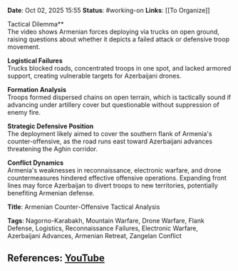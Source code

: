 **Date**: Oct 02, 2025 15:55
**Status**: #working-on
**Links**: [[To Organize]] 

Tactical Dilemma**  
The video shows Armenian forces deploying via trucks on open ground, raising questions about whether it depicts a failed attack or defensive troop movement.  

**Logistical Failures**  
Trucks blocked roads, concentrated troops in one spot, and lacked armored support, creating vulnerable targets for Azerbaijani drones.  

**Formation Analysis**  
Troops formed dispersed chains on open terrain, which is tactically sound if advancing under artillery cover but questionable without suppression of enemy fire.  

**Strategic Defensive Position**  
The deployment likely aimed to cover the southern flank of Armenia's counter-offensive, as the road runs east toward Azerbaijani advances threatening the Aghin corridor.  

**Conflict Dynamics**  
Armenia's weaknesses in reconnaissance, electronic warfare, and drone countermeasures hindered effective offensive operations. Expanding front lines may force Azerbaijan to divert troops to new territories, potentially benefiting Armenian defense.  

**Title**: Armenian Counter-Offensive Tactical Analysis  

**Tags**: Nagorno-Karabakh, Mountain Warfare, Drone Warfare, Flank Defense, Logistics, Reconnaissance Failures, Electronic Warfare, Azerbaijani Advances, Armenian Retreat, Zangelan Conflict

## References: [YouTube](https://www.youtube.com/watch?v=QQveKVE8fyI)
